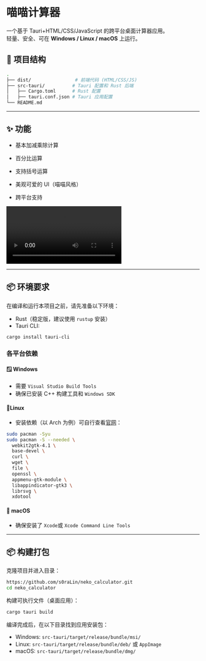 # 喵喵计算器

一个基于 Tauri+HTML/CSS/JavaScript 的跨平台桌面计算器应用。  
轻量、安全、可在 **Windows / Linux / macOS** 上运行。

## 📂 项目结构
```bash
.
├── dist/                # 前端代码 (HTML/CSS/JS)
├── src-tauri/          # Tauri 配置和 Rust 后端
│   ├── Cargo.toml      # Rust 配置
│   ├── tauri.conf.json # Tauri 应用配置
└── README.md

```

---
## ✨ 功能

- 基本加减乘除计算
    
- 百分比运算
    
- 支持括号运算
    
- 美观可爱的 UI（喵喵风格）
    
- 跨平台支持
    
![演示](./neko.webm)


---
## 📦 环境要求

在编译和运行本项目之前，请先准备以下环境：

- Rust（稳定版，建议使用 `rustup` 安装）
- Tauri CLI:
```bash
cargo install tauri-cli
```
### 各平台依赖

#### 🪟 Windows

- 需要 `Visual Studio Build Tools`
- 确保已安装 C++ 构建工具和 `Windows SDK`
#### 🐧Linux

- 安装依赖（以 Arch 为例）可自行查看[官网](https://tauri.app/zh-cn/start/prerequisites/)：
``` bash
sudo pacman -Syu
sudo pacman -S --needed \
  webkit2gtk-4.1 \
  base-devel \
  curl \
  wget \
  file \
  openssl \
  appmenu-gtk-module \
  libappindicator-gtk3 \
  librsvg \
  xdotool
```

#### 🍎 macOS

- 确保安装了 `Xcode`或 `Xcode Command Line Tools`

---
## 📦 构建打包


克隆项目并进入目录：
```bash
https://github.com/s0raLin/neko_calculator.git
cd neko_calculator
```
构建可执行文件（桌面应用）：
```bash
cargo tauri build
```
编译完成后，在以下目录找到应用安装包：
- Windows: `src-tauri/target/release/bundle/msi/`
- Linux: `src-tauri/target/release/bundle/deb/` 或 `AppImage`
- macOS: `src-tauri/target/release/bundle/dmg/`
